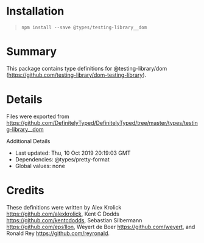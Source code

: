 # Installation
> `npm install --save @types/testing-library__dom`

# Summary
This package contains type definitions for @testing-library/dom (https://github.com/testing-library/dom-testing-library).

# Details
Files were exported from https://github.com/DefinitelyTyped/DefinitelyTyped/tree/master/types/testing-library__dom

Additional Details
 * Last updated: Thu, 10 Oct 2019 20:19:03 GMT
 * Dependencies: @types/pretty-format
 * Global values: none

# Credits
These definitions were written by Alex Krolick <https://github.com/alexkrolick>, Kent C Dodds <https://github.com/kentcdodds>, Sebastian Silbermann <https://github.com/eps1lon>, Weyert de Boer <https://github.com/weyert>, and Ronald Rey <https://github.com/reyronald>.
